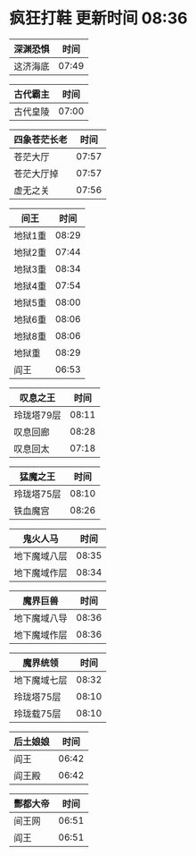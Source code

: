 # 疯狂打鞋 更新时间 08:36

| 深渊恐惧   | 时间    |
|--------|-------|
| 这济海底 | 07:49 |

| 古代霸主   | 时间    |
|--------|-------|
| 古代皇陵 | 07:00 |

| 四象苍茫长老   | 时间    |
|--------|-------|
| 苍茫大厅 | 07:57 |
| 苍茫大厅掉 | 07:57 |
| 虚无之关 | 07:56 |

| 间王   | 时间    |
|--------|-------|
| 地狱1重 | 08:29 |
| 地狱2重 | 07:44 |
| 地狱3重 | 08:34 |
| 地狱4重 | 07:54 |
| 地狱5重 | 08:00 |
| 地狱6重 | 08:06 |
| 地狱8重 | 08:06 |
| 地狱重 | 08:29 |
| 阎王 | 06:53 |

| 叹息之王   | 时间    |
|--------|-------|
| 玲珑塔79层 | 08:11 |
| 叹息回廊 | 08:28 |
| 叹息回太 | 07:18 |

| 猛魔之王   | 时间    |
|--------|-------|
| 玲珑塔75层 | 08:10 |
| 铁血魔宫 | 08:26 |

| 鬼火人马   | 时间    |
|--------|-------|
| 地下魔域八层 | 08:35 |
| 地下魔域作层 | 08:34 |

| 魔界巨兽   | 时间    |
|--------|-------|
| 地下魔域八导 | 08:36 |
| 地下魔域作层 | 08:36 |

| 魔界统领   | 时间    |
|--------|-------|
| 地下魔域七层 | 08:32 |
| 玲珑塔75层 | 08:10 |
| 玲珑载75层 | 08:10 |

| 后土娘娘   | 时间    |
|--------|-------|
| 阎王 | 06:42 |
| 阎王殿 | 06:42 |

| 酆都大帝   | 时间    |
|--------|-------|
| 间王网 | 06:51 |
| 阎王 | 06:51 |